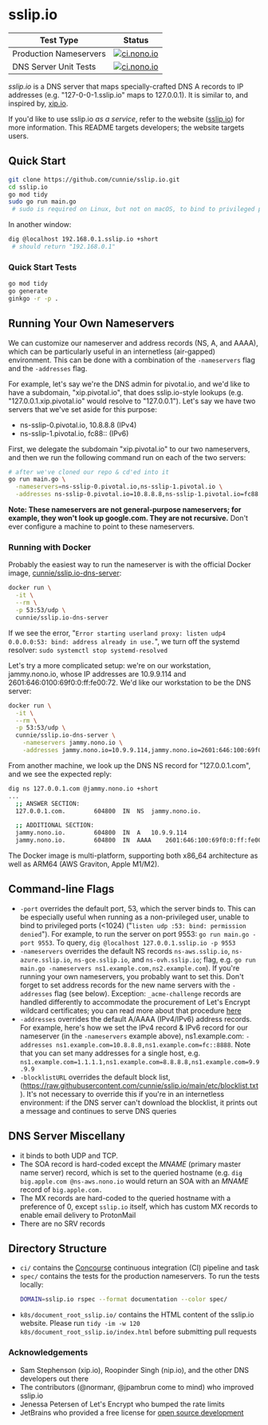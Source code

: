 # sslip.io

| Test Type | Status |
|---|---|
| Production Nameservers | [![ci.nono.io](https://ci.nono.io/api/v1/pipelines/sslip.io/jobs/dns-servers/badge)](https://ci.nono.io/teams/main/pipelines/sslip.io) |
| DNS Server Unit Tests | [![ci.nono.io](https://ci.nono.io/api/v1/pipelines/sslip.io/jobs/unit/badge)](https://ci.nono.io/teams/main/pipelines/sslip.io) |

*sslip.io* is a DNS server that maps specially-crafted DNS A records to IP
addresses (e.g. "127-0-0-1.sslip.io" maps to 127.0.0.1). It is similar to, and
inspired by, [xip.io](http://xip.io/).

If you'd like to use sslip.io _as a service_, refer to the website
([sslip.io](https://sslip.io)) for more information. This README targets
developers; the website targets users.

## Quick Start

```bash
git clone https://github.com/cunnie/sslip.io.git
cd sslip.io
go mod tidy
sudo go run main.go
 # sudo is required on Linux, but not on macOS, to bind to privileged port 53
```

In another window:
```bash
dig @localhost 192.168.0.1.sslip.io +short
 # should return "192.168.0.1"
```

### Quick Start Tests

```bash
go mod tidy
go generate
ginkgo -r -p .
```

## Running Your Own Nameservers

We can customize our nameserver and address records (NS, A, and AAAA), which
can be particularly useful in an internetless (air-gapped) environment. This can
be done with a combination of the `-nameservers` flag and the `-addresses` flag.

For example, let's say we're the DNS admin for pivotal.io, and we'd like to
have a subdomain, "xip.pivotal.io", that does sslip.io-style lookups (e.g.
"127.0.0.1.xip.pivotal.io" would resolve to "127.0.0.1"). Let's say we have two
servers that we've set aside for this purpose:

- ns-sslip-0.pivotal.io, 10.8.8.8 (IPv4)
- ns-sslip-1.pivotal.io, fc88:: (IPv6)

First, we delegate the subdomain "xip.pivotal.io" to our two nameservers, and
then we run the following command run on each of the two servers:

```bash
# after we've cloned our repo & cd'ed into it
go run main.go \
  -nameservers=ns-sslip-0.pivotal.io,ns-sslip-1.pivotal.io \
  -addresses ns-sslip-0.pivotal.io=10.8.8.8,ns-sslip-1.pivotal.io=fc88::
```

**Note: These nameservers are not general-purpose nameservers; for example,
they won't look up google.com. They are not recursive.** Don't ever configure a
machine to point to these nameservers.

### Running with Docker

Probably the easiest way to run the nameserver is with the official Docker
image,
[cunnie/sslip.io-dns-server](https://hub.docker.com/r/cunnie/sslip.io-dns-server):

```bash
docker run \
  -it \
  --rm \
  -p 53:53/udp \
  cunnie/sslip.io-dns-server
```

If we see the error, "`Error starting userland proxy: listen udp4 0.0.0.0:53:
bind: address already in use.`", we turn off the systemd resolver: `sudo
systemctl stop systemd-resolved`

Let's try a more complicated setup: we're on our workstation, jammy.nono.io,
whose IP addresses are 10.9.9.114 and 2601:646:0100:69f0:0:ff:fe00:72. We'd like
our workstation to be the DNS server:

```bash
docker run \
  -it \
  --rm \
  -p 53:53/udp \
  cunnie/sslip.io-dns-server \
    -nameservers jammy.nono.io \
    -addresses jammy.nono.io=10.9.9.114,jammy.nono.io=2601:646:100:69f0:0:ff:fe00:72
```

From another machine, we look up the DNS NS record for "127.0.0.1.com", and we
see the expected reply:

```bash
dig ns 127.0.0.1.com @jammy.nono.io +short
...
  ;; ANSWER SECTION:
  127.0.0.1.com.		604800	IN	NS	jammy.nono.io.

  ;; ADDITIONAL SECTION:
  jammy.nono.io.		604800	IN	A	10.9.9.114
  jammy.nono.io.		604800	IN	AAAA	2601:646:100:69f0:0:ff:fe00:72
```

The Docker image is multi-platform, supporting both x86_64 architecture as well
as ARM64 (AWS Graviton, Apple M1/M2).

## Command-line Flags

- `-port` overrides the default port, 53, which the server binds to. This can
  be especially useful when running as a non-privileged user, unable to bind to
  privileged ports (<1024) ("`listen udp :53: bind: permission denied`"). For
  example, to run the server on port 9553: `go run main.go -port 9553`. To query,
  `dig @localhost 127.0.0.1.sslip.io -p 9553`
- `-nameservers` overrides the default NS records `ns-aws.sslip.io`,
  `ns-azure.sslip.io`, `ns-gce.sslip.io`, and `ns-ovh.sslip.io`; flag, e.g. `go
run main.go -nameservers ns1.example.com,ns2.example.com`). If you're running
  your own nameservers, you probably want to set this. Don't forget to set
  address records for the new name servers with the `-addresses` flag (see
  below). Exception: `_acme-challenge` records are handled differently to
  accommodate the procurement of Let's Encrypt wildcard certificates; you can
  read more about that procedure [here](docs/wildcard.md)
- `-addresses` overrides the default A/AAAA (IPv4/IPv6) address records. For
  example, here's how we set the IPv4 record & IPv6 record for our nameserver (in
  the `-nameservers` example above), ns1.example.com: `-addresses
ns1.example.com=10.8.8.8,ns1.example.com=fc::8888`. Note that you can set many
  addresses for a single host, e.g.
  `ns1.example.com=1.1.1.1,ns1.example.com=8.8.8.8,ns1.example.com=9.9.9.9`
- `-blocklistURL` overrides the default block list,
  (<https://raw.githubusercontent.com/cunnie/sslip.io/main/etc/blocklist.txt>).
  It's not necessary to override this if you're in an internetless environment:
  if the DNS server can't download the blocklist, it prints out a message and
  continues to serve DNS queries

## DNS Server Miscellany

- it binds to both UDP and TCP.
- The SOA record is hard-coded except the _MNAME_ (primary master name server)
  record, which is set to the queried hostname (e.g. `dig big.apple.com
  @ns-aws.nono.io` would return an SOA with an _MNAME_ record of
  `big.apple.com.`
- The MX records are hard-coded to the queried hostname with a preference of 0,
  except `sslip.io` itself, which has custom MX records to enable email
  delivery to ProtonMail
- There are no SRV records

## Directory Structure

- `ci/` contains the [Concourse](https://concourse.ci/) continuous integration
  (CI) pipeline and task
- `spec/` contains the tests for the production nameservers.  To run
  the tests locally:
  ```bash
  DOMAIN=sslip.io rspec --format documentation --color spec/
  ```
- `k8s/document_root_sslip.io/` contains the HTML content of the sslip.io
  website. Please run `tidy -im -w 120 k8s/document_root_sslip.io/index.html`
  before submitting pull requests

### Acknowledgements

- Sam Stephenson (xip.io), Roopinder Singh (nip.io), and the other DNS
  developers out there
- The contributors (@normanr, @jpambrun come to mind) who improved sslip.io
- Jenessa Petersen of Let's Encrypt who bumped the rate limits
- JetBrains who provided a free license for [open source
  development](https://www.jetbrains.com/community/opensource/#support)
